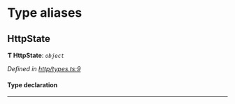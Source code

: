 

# Type aliases

<a id="httpstate"></a>

##  HttpState

**Ƭ HttpState**: *`object`*

*Defined in [http/types.ts:9](https://github.com/polkadot-js/api/blob/7b04ea0/packages/rpc-provider/src/http/types.ts#L9)*

#### Type declaration

___

